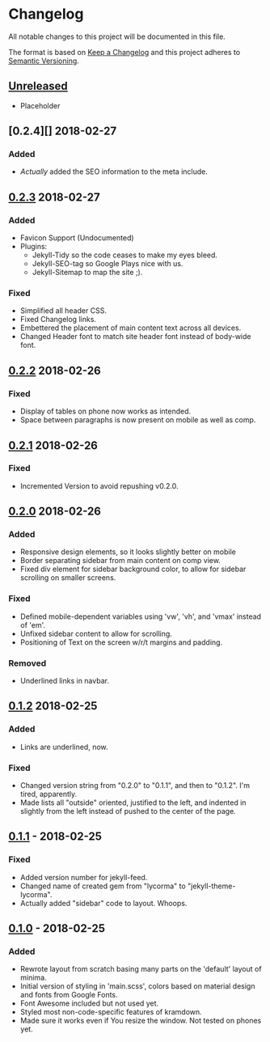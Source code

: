 # Changelog
All notable changes to this project will be documented in this file.

The format is based on [Keep a
Changelog](http://keepachangelog.com/en/1.0.0/) and this project
adheres to [Semantic Versioning](http://semver.org/spec/v2.0.0.html).

## [Unreleased][]

- Placeholder

## [0.2.4][] 2018-02-27

### Added

- *Actually* added the SEO information to the meta include.

## [0.2.3][] 2018-02-27

### Added

- Favicon Support (Undocumented)
- Plugins:
  - Jekyll-Tidy so the code ceases to make my eyes bleed.
  - Jekyll-SEO-tag so Google Plays nice with us.
  - Jekyll-Sitemap to map the site ;).

### Fixed 

- Simplified all header CSS.
- Fixed Changelog links.
- Embettered the placement of main content text across all devices.
- Changed Header font to match site header font instead of body-wide font.


## [0.2.2][] 2018-02-26

### Fixed

- Display of tables on phone now works as intended.
- Space between paragraphs is now present on mobile as well as comp.


## [0.2.1][] 2018-02-26

### Fixed
- Incremented Version to avoid repushing v0.2.0.


## [0.2.0][] 2018-02-26

### Added

- Responsive design elements, so it looks slightly better on mobile
- Border separating sidebar from main content on comp view.
- Fixed div element for sidebar background color, to allow for sidebar
  scrolling on smaller screens.

### Fixed

- Defined mobile-dependent variables using 'vw', 'vh', and 'vmax'
  instead of 'em'.
- Unfixed sidebar content to allow for scrolling.
- Positioning of Text on the screen w/r/t margins and padding.

### Removed

- Underlined links in navbar.

## [0.1.2][] 2018-02-25

### Added

- Links are underlined, now.

### Fixed

- Changed version string from "0.2.0" to "0.1.1", and then to "0.1.2". I'm tired, apparently.
- Made lists all "outside" oriented, justified to the left, and
  indented in slightly from the left instead of pushed to the center
  of the page.

## [0.1.1][] - 2018-02-25

### Fixed
- Added version number for jekyll-feed.
- Changed name of created gem from "lycorma" to "jekyll-theme-lycorma".
- Actually added "sidebar" code to layout. Whoops.

## [0.1.0][] - 2018-02-25

### Added
- Rewrote layout from scratch basing many parts on the 'default'
  layout of minima.
- Initial version of styling in 'main.scss', colors based on material
  design and fonts from Google Fonts.
- Font Awesome included but not used yet.
- Styled most non-code-specific features of kramdown.
- Made sure it works even if You resize the window. Not tested on
  phones yet.


[Unreleased]: https://github.com/cdr255/jekyll-theme-lycorma/compare/v0.2.3...HEAD
[0.1.0]: https://github.com/cdr255/jekyll-theme-lycorma/compare/02d52c22ad33d1af79b0080096eea823cdd4955d...v0.1.0
[0.1.1]: https://github.com/cdr255/jekyll-theme-lycorma/compare/v0.1.0...v0.1.1
[0.1.2]: https://github.com/cdr255/jekyll-theme-lycorma/compare/v0.1.1...v0.1.2
[0.2.0]: https://github.com/cdr255/jekyll-theme-lycorma/compare/v0.1.2...v0.2.0
[0.2.1]: https://github.com/cdr255/jekyll-theme-lycorma/compare/v0.2.0...v0.2.1
[0.2.2]: https://github.com/cdr255/jekyll-theme-lycorma/compare/v0.2.1...v0.2.2
[0.2.3]: https://github.com/cdr255/jekyll-theme-lycorma/compare/v0.2.2...v0.2.3
